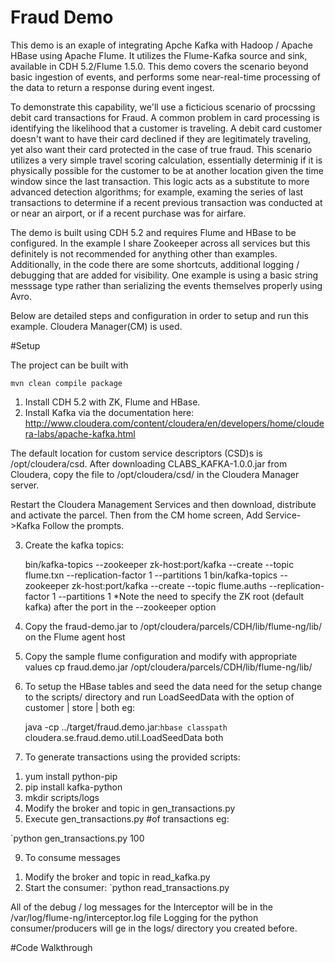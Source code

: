 Fraud Demo
==========
This demo is an exaple of integrating Apche Kafka with Hadoop / Apache HBase using Apache Flume. It utilizes the Flume-Kafka source and sink, available in CDH 5.2/Flume 1.5.0. This demo covers the scenario beyond basic ingestion of events, and performs some near-real-time processing of the data to return a response during event ingest.

To demonstrate this capability, we'll use a ficticious scenario of procssing debit card transactions for Fraud. A common problem in card processing  is identifying the likelihood that a customer is traveling. A debit card customer doesn't want to have their card declined if they are legitimately traveling, yet also want their card protected in the case of true fraud. This scenario utilizes a very simple travel scoring calculation, essentially determinig if it is physically possible for the customer to be at another location given the time window since the last transaction. This logic acts as a substitute to more advanced detection algorithms; for example, examing the series of last transactions to determine if a recent previous transaction was conducted at or near an airport, or if a recent purchase was for airfare.

The demo is built using CDH 5.2 and requires Flume and HBase to be configured. In the example I share Zookeeper across all services but this definitely is not recommended for anything other than examples. Additionally, in the code there are some shortcuts, additional logging / debugging that are added for visibility. One example is using a basic string messsage type rather than serializing the events themselves properly using Avro. 

Below are detailed steps and configuration in order to setup and run this example. Cloudera Manager(CM) is used. 

#Setup

The project can be built with 

    mvn clean compile package

1) Install CDH 5.2 with ZK, Flume and HBase. 
2) Install Kafka via the documentation here: http://www.cloudera.com/content/cloudera/en/developers/home/cloudera-labs/apache-kafka.html 

The default location for custom service descriptors (CSD)s is /opt/cloudera/csd. After downloading CLABS_KAFKA-1.0.0.jar from Cloudera, copy the file to /opt/cloudera/csd/ in the Cloudera Manager server.

Restart the Cloudera Management Services and then download, distribute and activate the parcel. 
Then from the CM home screen, Add Service->Kafka
Follow the prompts.

3) Create the kafka topics:
    
    bin/kafka-topics --zookeeper zk-host:port/kafka --create --topic flume.txn --replication-factor 1 --partitions 1
    bin/kafka-topics --zookeeper zk-host:port/kafka --create --topic flume.auths --replication-factor 1 --partitions 1
*Note the need to specify the ZK root (default kafka) after the port in the --zookeeper option

4) Copy the fraud-demo.jar to /opt/cloudera/parcels/CDH/lib/flume-ng/lib/ on the Flume agent host
5) Copy the sample flume configuration and modify with appropriate values 
cp fraud.demo.jar /opt/cloudera/parcels/CDH/lib/flume-ng/lib/

6) To setup the HBase tables and seed the data need for the setup change to the scripts/ directory and run LoadSeedData with the option of customer | store | both eg:

    java -cp ../target/fraud.demo.jar:`hbase classpath` cloudera.se.fraud.demo.util.LoadSeedData both

8) To generate transactions using the provided scripts:
  1. yum install python-pip
  2. pip install kafka-python
  3. mkdir scripts/logs
  4. Modify the broker and topic in gen_transactions.py  
  5. Execute gen_transactions.py #of transactions eg:
  
`python gen_transactions.py 100

9) To consume messages
  1. Modify the broker and topic in read_kafka.py
  2. Start the consumer:
`python read_transactions.py


All of the debug / log messages for the Interceptor will be in the /var/log/flume-ng/interceptor.log file
Logging for the python consumer/producers will ge in the logs/ directory you created before.


#Code Walkthrough




 


